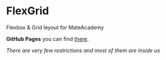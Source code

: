 # FlexGrid
Flexbox &amp; Grid leyout for MateAcademy

**GitHub Pages** you can find [there](https://platoniux.github.io/FlexGrid/ "GitHub Pages for this repo").




 *There are very few restrictions and most of them are inside us*
